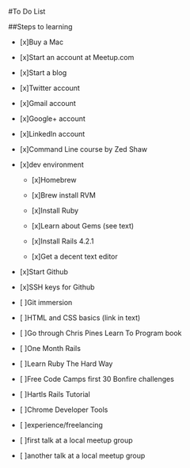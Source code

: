 #To Do List

##Steps to learning

- [x]Buy a Mac

- [x]Start an account at Meetup.com

- [x]Start a blog

- [x]Twitter account

- [x]Gmail account

- [x]Google+ account

- [x]LinkedIn account

- [x]Command Line course by Zed Shaw

- [x]dev environment

  - [x]Homebrew

  - [x]Brew install RVM

  - [x]Install Ruby

  - [x]Learn about Gems (see text)

  - [x]Install Rails 4.2.1

  - [x]Get a decent text editor

- [x]Start Github

- [x]SSH keys for Github

- [ ]Git immersion

- [ ]HTML and CSS basics (link in text)

- [ ]Go through Chris Pines Learn To Program book

- [ ]One Month Rails

- [ ]Learn Ruby The Hard Way

- [ ]Free Code Camps first 30 Bonfire challenges

- [ ]Hartls Rails Tutorial

- [ ]Chrome Developer Tools

- [ ]experience/freelancing

- [ ]first talk at a local meetup group

- [ ]another talk at a local meetup group
